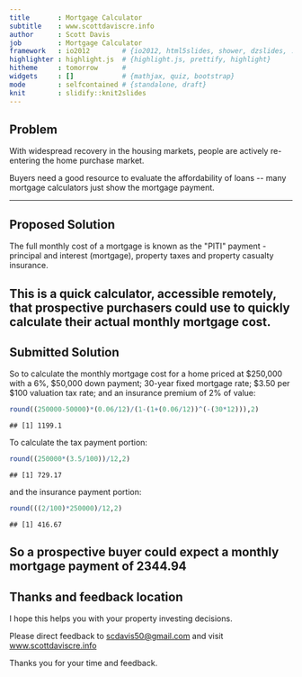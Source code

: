 ```yaml
---
title       : Mortgage Calculator
subtitle    : www.scottdaviscre.info
author      : Scott Davis
job         : Mortgage Calculator
framework   : io2012        # {io2012, html5slides, shower, dzslides, ...}
highlighter : highlight.js  # {highlight.js, prettify, highlight}
hitheme     : tomorrow      # 
widgets     : []            # {mathjax, quiz, bootstrap}
mode        : selfcontained # {standalone, draft}
knit        : slidify::knit2slides
---
```


## Problem

With widespread recovery in the housing markets, people are actively re-entering the home purchase market.

Buyers need a good resource to evaluate the affordability of loans -- many mortgage calculators just show the mortgage payment.


---

## Proposed Solution

The full monthly cost of a mortgage is known as the "PITI" payment - principal and interest (mortgage), property taxes and property casualty insurance.

This is a quick calculator, accessible remotely, that prospective purchasers could use to quickly calculate their actual monthly mortgage cost.
---

## Submitted Solution

So to calculate the monthly mortgage cost for a home priced at $250,000 with a 6%, $50,000 down payment; 30-year fixed mortgage rate; $3.50 per $100 valuation tax rate; and an insurance premium of 2% of value:


```r
round((250000-50000)*(0.06/12)/(1-(1+(0.06/12))^(-(30*12))),2)
```

```
## [1] 1199.1
```

To calculate the tax payment portion:


```r
round((250000*(3.5/100))/12,2)
```

```
## [1] 729.17
```

and the insurance payment portion:


```r
round(((2/100)*250000)/12,2)
```

```
## [1] 416.67
```

So a prospective buyer could expect a monthly mortgage payment of 2344.94
 ---

## Thanks and feedback location

I hope this helps you with your property investing decisions.

Please direct feedback to scdavis50@gmail.com and visit www.scottdaviscre.info

Thanks you for your time and feedback.
